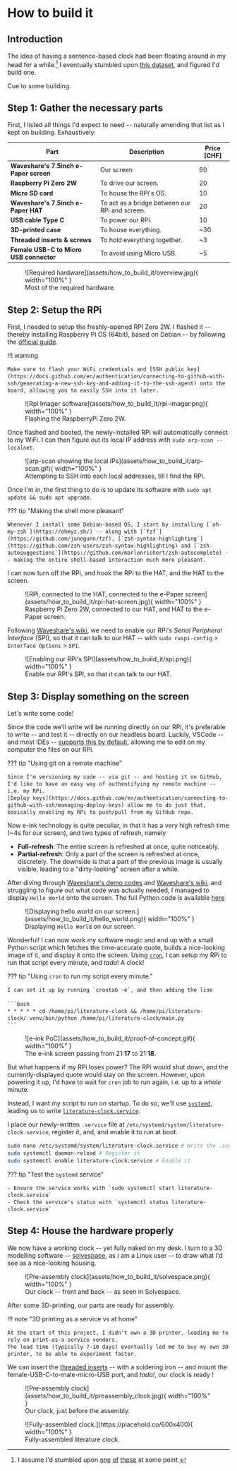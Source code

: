 # How to build it

## Introduction

The idea of having a sentence-based clock had been floating around in my head for a while.[^1] I eventually stumbled upon [this dataset](https://github.com/JohannesNE/literature-clock/blob/master/litclock_annotated.csv), and figured I'd build one.

Cue to some building.

[^1]: I assume I'd stumbled upon [one](https://literature-clock.jenevoldsen.com/) [of](https://www.authorclock.com/) [these](https://www.reddit.com/r/somethingimade/comments/xcbwpx/i_made_a_literary_quote_clock_out_of_an_old/) at some point.

## Step 1: Gather the necessary parts

First, I listed all things I'd expect to need -- naturally amending that list as I kept on building. Exhaustively:


| Part                                      | Description                                        | Price [CHF] |
| ----------------------------------------- | -------------------------------------------------- | ----------- |
| **Waveshare's 7.5inch e-Paper screen**    | Our screen                                         |     60      |       
| **Raspberry Pi Zero 2W**                  | To drive our screen.                               |     20      |       
| **Micro SD card**                         | To house the RPi's OS.                             |     10      |       
| **Waveshare's 7.5inch e-Paper HAT**       | To act as a bridge between our RPi and screen.     |     20      |       
| **USB cable Type C**                      | To power our RPi.                                  |     10      |       
| **3D-printed case**                       | To house everything.                               |     ~30     |       
| **Threaded inserts & screws**             | To hold everything together.                       |     ~3     |       
| **Female USB-C to Micro USB connector**   | To avoid using Micro USB.                          |     ~5     |       


<figure markdown="span">
  ![Required hardware](assets/how_to_build_it/overview.jpg){ width="100%" }
  <figcaption>Most of the required hardware.</figcaption>
</figure>

## Step 2: Setup the RPi

First, I needed to setup the freshly-opened RPI Zero 2W.
I flashed it -- thereby installing Raspberry Pi OS (64bit), based on Debian -- by following the [official guide](https://www.raspberrypi.com/software/).

!!! warning
    
    Make sure to flash your WiFi credentials and [SSH public key](https://docs.github.com/en/authentication/connecting-to-github-with-ssh/generating-a-new-ssh-key-and-adding-it-to-the-ssh-agent) onto the board, allowing you to easily SSH into it later.

<figure markdown="span">
  ![Rpi Imager software](assets/how_to_build_it/rpi-imager.png){ width="100%" }
  <figcaption>Flashing the RaspberryPi Zero 2W.</figcaption>
</figure>

Once flashed and booted, the newly-installed RPi will automatically connect to my WiFi.
I can then figure out its local IP address with `sudo arp-scan --localnet`.

<figure markdown="span">
  ![arp-scan showing the local IPs](assets/how_to_build_it/arp-scan.gif){ width="100%" }
  <figcaption>Attempting to SSH into each local addresses, till I find the RPi.</figcaption>
</figure>

Once I'm in, the first thing to do is to update its software with `sudo apt update && sudo apt upgrade`. 

??? tip "Making the shell more pleasant"
    
    Whenever I install some Debian-based OS, I start by installing [`oh-my-zsh`](https://ohmyz.sh/) -- along with [`fzf`](https://github.com/junegunn/fzf), [`zsh-syntax-highlighting`](https://github.com/zsh-users/zsh-syntax-highlighting) and [`zsh-autosuggestions`](https://github.com/marlonrichert/zsh-autocomplete) -- making the entire shell-based interaction much more pleasant.

I can now turn off the RPi, and hook the RPi to the HAT, and the HAT to the screen.

<figure markdown="span">
  ![RPi, connected to the HAT, connected to the e-Paper screen](assets/how_to_build_it/rpi-hat-screen.jpg){ width="100%" }
  <figcaption>Raspberry Pi Zero 2W, connected to our HAT, and HAT to the e-Paper screen.</figcaption>
</figure>

Following [Waveshare's wiki](https://www.waveshare.com/wiki/7.5inch_e-Paper_HAT_Manual#Working_With_Raspberry_Pi), we need to enable our RPi's _Serial Peripheral Interface_ (SPI), so that it can talk to our HAT -- with `sudo raspi-config` > `Interface Options` > `SPI`.

<figure markdown="span">
  ![Enabling our RPi's SPI](assets/how_to_build_it/spi.png){ width="100%" }
  <figcaption>Enable our RPI's SPI, so that it can talk to our HAT.</figcaption>
</figure>

## Step 3: Display something on the screen

Let's write some code!

Since the code we'll write will be running directly on our RPi, it's preferable to write -- and test it -- directly on our headless board. Luckily, VSCode -- and most IDEs -- [supports this by default](https://code.visualstudio.com/docs/remote/remote-overview), allowing me to edit on my computer the files on our RPi.

??? tip "Using git on a remote machine"

    Since I'm versioning my code -- via git -- and hosting it on GitHub, I'd like to have an easy way of authentifying my remote machine -- i.e. my RPi.
    [Deploy keys](https://docs.github.com/en/authentication/connecting-to-github-with-ssh/managing-deploy-keys) allow me to do just that, basically enabling my RPi to push/pull from my GitHub repo.

Now e-ink technology is quite peculiar, in that it has a very high refresh time (~4s for our screen), and two types of refresh, namely

- **Full-refresh**: The entire screen is refreshed at once, quite noticeably.
- **Partial-refresh**: Only a part of the screen is refreshed at once, discretely. The downside is that a part of the previous image is usually visible, leading to a "dirty-looking" screen after a while.

After diving through [Waveshare's demo codes](https://github.com/waveshareteam/e-Paper) and [Waveshare's wiki](https://www.waveshare.com/wiki/7.5inch_e-Paper_HAT_Manual#Working_With_Raspberry_Pi), and struggling to figure out what code was actually needed, I managed to display `Hello World` onto the screen. The full Python code is available [here](https://github.com/arthurgassner/literature-clock/blob/main/hello_world.py).

<figure markdown="span">
  ![Displaying hello world on our screen.](assets/how_to_build_it/hello_world.png){ width="100%" }
  <figcaption>Displaying <code>Hello World</code> on our screen.</figcaption>
</figure>


Wonderful! I can now work my software magic and end up with a small Python script which fetches the time-accurate quote, builds a nice-looking image of it, and display it onto the screen. Using [`cron`](https://en.wikipedia.org/wiki/Cron), I can setup my RPi to run that script every minute, and _tada_! A clock!

??? tip "Using `cron` to run my script every minute."

    I can set it up by running `crontab -e`, and then adding the line
    
    ```bash
    * * * * * cd /home/pi/literature-clock && /home/pi/literature-clock/.venv/bin/python /home/pi/literature-clock/main.py
    ```

<figure markdown="span">
  ![e-ink PoC](assets/how_to_build_it/proof-of-concept.gif){ width="100%" }
  <figcaption>The e-ink screen passing from 21:<b>17</b> to 21:<b>18</b>.</figcaption>
</figure>

But what happens if my RPi loses power?
The RPi would shut down, and the currently-displayed quote would stay on the screen.
However, upon powering it up, I'd have to wait for `cron` job to run again, i.e. up to a _whole_ minute.

Instead, I want my script to run on startup. To do so, we'll use [`systemd`](https://systemd.io/), leading us to write [`literature-clock.service`](https://github.com/arthurgassner/literature-clock/blob/main/literature-clock.service).

I place our newly-written `.service` file at `/etc/systemd/system/literature-clock.service`, register it, and, and enable it to run at boot.

```bash
sudo nano /etc/systemd/system/literature-clock.service # Write the .service 
sudo systemctl daemon-reload # Register it
sudo systemctl enable literature-clock.service # Enable it
```

??? tip "Test the `systemd` service"

    - Ensure the service works with `sudo systemctl start literature-clock.service`
    - Check the service's status with `systemctl status literature-clock.service`


## Step 4: House the hardware properly

We now have a working clock -- yet fully naked on my desk.
I turn to a 3D modelling software -- [solvespace](https://solvespace.com), as I am a Linux user -- to draw what I'd see as a nice-looking housing.

<figure markdown="span">
  ![Pre-assembly clock](assets/how_to_build_it/solvespace.png){ width="100%" }
  <figcaption>Our clock -- front and back -- as seen in Solvespace.</figcaption>
</figure>

After some 3D-printing, our parts are ready for assembly.

!!! note "3D printing as a service vs at home"

    At the start of this project, I didn't own a 3D printer, leading me to rely on print-as-a-service vendors.
    The lead time (typically 7-10 days) eventually led me to buy my own 3D printer, to be able to experiment faster.

We can insert the [threaded inserts](https://en.wikipedia.org/wiki/Threaded_insert) -- with a soldering iron -- and mount the female-USB-C-to-male-micro-USB port, and _tada!_, our clock is ready !

<figure markdown="span">
  ![Pre-assembly clock](assets/how_to_build_it/preassembly_clock.jpg){ width="100%" }
  <figcaption>Our clock, just before the assembly.</figcaption>
</figure>

<figure markdown="span">
  ![Fully-assembled clock.](https://placehold.co/600x400){ width="100%" }
  <figcaption>Fully-assembled literature clock.</figcaption>
</figure>
